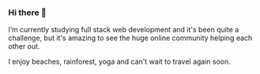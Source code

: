 ### Hi there 👋
I’m currently studying full stack web development and it's been quite a challenge, but it's amazing to see the huge online community helping each other out. 

I enjoy beaches, rainforest, yoga and can't wait to travel again soon.


<!--
**ClaraPapaya/ClaraPapaya** is a ✨ _special_ ✨ repository because its `README.md` (this file) appears on your GitHub profile.


